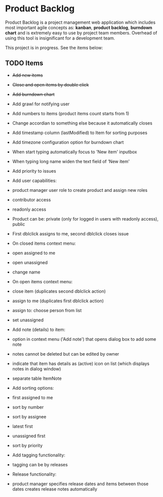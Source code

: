 Product Backlog
===
Product Backlog is a project management web application which includes most important agile concepts as: **kanban**, **product backlog**, **burndown chart** and is extremely easy to use by project team members. Overhead of using this tool is insignificant for a development team. 

This project is in progress. See the items below:

TODO Items
---
- ~~Add new items~~
- ~~Close and open items by double click~~
- ~~Add burndown chart~~
- Add grawl for notifying user
- Add numbers to items (product items count starts from 1)
- Change accordian to something else because it automatically closes
- Add timestamp column (lastModified) to Item for sorting purposes
- Add timezone configuration option for burndown chart
- When start typing automatically focus to 'New item' inputbox
- When typing long name widen the text field of  'New item'
- Add priority to issues
- Add user capabilities: 
 - product manager user role to create product and assign new roles 
 - contributor access
 - readonly access
- Product can be: private (only for logged in users with readonly access), public
- First dblclick assigns to me, second dblclick closes issue
- On closed items context menu:
 - open assigned to me
 - open unassigned
 - change name
- On open items context menu:
 - close item (duplicates second dblclick action)
 - assign to me (duplicates first dblclick action)
 - assign to: choose person from list
 - set unassigned

- Add note (details) to item:
 - option in context menu ('Add note') that opens dialog box to add some note 
 - notes cannot be deleted but can be edited by owner
 - indicate that item has details as (active) icon on list (which displays notes in dialog window)
 - separate table ItemNote

- Add sorting options:
 - first assigned to me
 - sort by number
 - sort by assignee
 - latest first
 - unassigned first
 - sort by priority

- Add tagging functionality:
 - tagging can be by releases

- Release functionality:
 - product manager specifies release dates and items between those dates creates release notes automatically 
